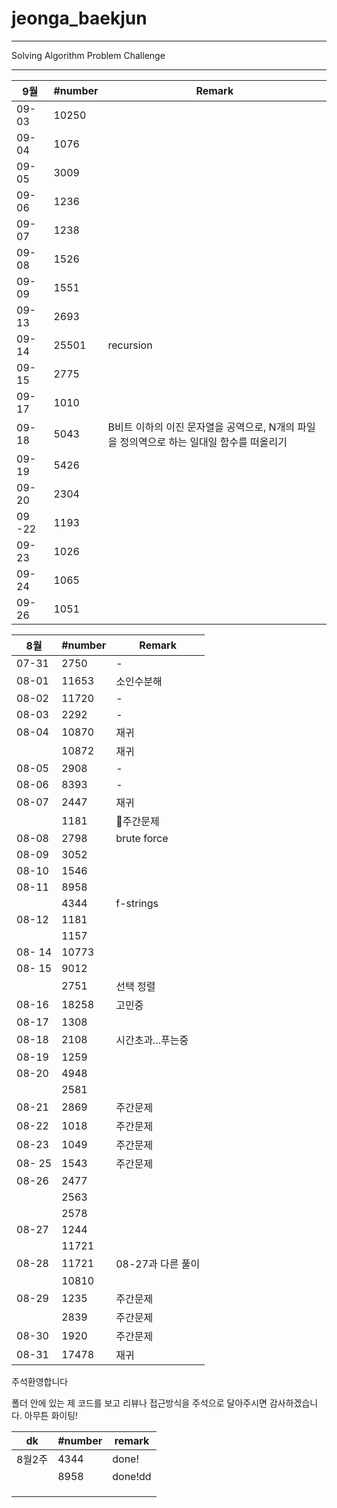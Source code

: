 # jeonga_baekjun

---

Solving Algorithm Problem Challenge

---

| 9월     | #number | Remark                                              |
| ------ | ------- | --------------------------------------------------- |
| 09-03  | 10250   |                                                     |
| 09-04  | 1076    |                                                     |
| 09-05  | 3009    |                                                     |
| 09-06  | 1236    |                                                     |
| 09-07  | 1238    |                                                     |
| 09-08  | 1526    |                                                     |
| 09-09  | 1551    |                                                     |
| 09-13  | 2693    |                                                     |
| 09-14  | 25501   | recursion                                           |
| 09-15  | 2775    |                                                     |
| 09-17  | 1010    |                                                     |
| 09-18  | 5043    | B비트 이하의 이진 문자열을 공역으로, N개의 파일을 정의역으로 하는 일대일 함수를 떠올리기 |
| 09-19  | 5426    |                                                     |
| 09-20  | 2304    |                                                     |
| 09 -22 | 1193    |                                                     |
| 09-23  | 1026    |                                                     |
| 09-24  | 1065    |                                                     |
| 09-26  | 1051    |                                                     |

| 8월     | #number | Remark       |
| ------ | ------- | ------------ |
| 07-31  | 2750    | -            |
| 08-01  | 11653   | 소인수분해        |
| 08-02  | 11720   | -            |
| 08-03  | 2292    | -            |
| 08-04  | 10870   | 재귀           |
|        | 10872   | 재귀           |
| 08-05  | 2908    | -            |
| 08-06  | 8393    | -            |
| 08-07  | 2447    | 재귀           |
|        | 1181    | 🌱주간문제       |
| 08-08  | 2798    | brute force  |
| 08-09  | 3052    |              |
| 08-10  | 1546    |              |
| 08-11  | 8958    |              |
|        | 4344    | f-strings    |
| 08-12  | 1181    |              |
|        | 1157    |              |
| 08- 14 | 10773   |              |
| 08- 15 | 9012    |              |
|        | 2751    | 선택 정렬        |
| 08-16  | 18258   | 고민중          |
| 08-17  | 1308    |              |
| 08-18  | 2108    | 시간초과...푸는중   |
| 08-19  | 1259    |              |
| 08-20  | 4948    |              |
|        | 2581    |              |
| 08-21  | 2869    | 주간문제         |
| 08-22  | 1018    | 주간문제         |
| 08-23  | 1049    | 주간문제         |
| 08- 25 | 1543    | 주간문제         |
| 08-26  | 2477    |              |
|        | 2563    |              |
|        | 2578    |              |
| 08-27  | 1244    |              |
|        | 11721   |              |
| 08-28  | 11721   | 08-27과 다른 풀이 |
|        | 10810   |              |
| 08-29  | 1235    | 주간문제         |
|        | 2839    | 주간문제         |
| 08-30  | 1920    | 주간문제         |
| 08-31  | 17478   | 재귀           |

주석환영합니다

폴더 안에 있는 제 코드를 보고 리뷰나 접근방식을 주석으로 달아주시면 감사하겠습니다. 아무튼 화이팅!

| dk   | #number | remark  |
| ---- | ------- | ------- |
| 8월2주 | 4344    | done!   |
|      | 8958    | done!dd |
|      |         |         |
|      |         |         |
|      |         |         |
